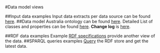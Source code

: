 #Data model views

##Input data examples
Input data extracts per data source can be found [here](https://github.com/LinkedEcon/LinkedEconomyOntology-ELOD/blob/master/Australia/Input%20Data%20Example.md).
##Data model
Australia ontology can be found [here](https://github.com/LinkedEcon/LinkedEconomyOntology-ELOD/blob/master/Australia/australia_ontology.owl). 
Detailed List of classes and properties can be found [here](https://docs.google.com/spreadsheets/d/1xMiTAk7mXhGPnSU4-qspiYaN15ur4v3J0lU8qYODtzk/edit#gid=481927591).
**Change log** is [here](https://github.com/YourDataStories/ontology/blob/master/Overall%20model/CHANGELOG.md).

##RDF data examples
Example [RDF specifications](https://github.com/LinkedEcon/LinkedEconomyOntology-ELOD/blob/master/Australia/Rdf%20Data%20Example.md) provide another view of the data.
##SPARQL queries examples
[Query](https://github.com/LinkedEcon/LinkedEconomyOntology-ELOD/blob/master/Australia/Sparql%20Query%20Examples.md) the RDF store and get the latest data.
